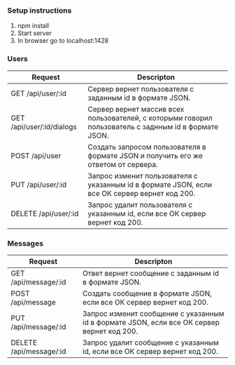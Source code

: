 ### Setup instructions
1. npm install
2. Start server
3. In browser go to localhost:1428

### Users
| Request | Descripton |
| ------ | ------ |
| GET /api/user/:id | Сервер вернет пользователя с заданным id в формате JSON. |
| GET /api/user/:id/dialogs | Сервер вернет массив всех пользователей, с которыми говорил пользователь с заднным id в формате JSON. |
| POST /api/user | Создать запросом пользователя в формате JSON и получить его же ответом от сервера. |
| PUT /api/user/:id | Запрос изменит пользователя с указанным id в формате JSON, если все ОК сервер вернет код 200. |
| DELETE /api/user/:id | Запрос удалит пользователя с указанным id, если все ОК сервер вернет код 200. |

### Messages
| Request | Descripton |
| ------ | ------ |
| GET /api/message/:id | Ответ вернет сообщение с заданным id в формате JSON. |
| POST /api/message | Создать сообщение в формате JSON, если все ОК сервер вернет код 200. |
| PUT /api/message/:id | Запрос изменит сообщение с указанным id в формате JSON, если все ОК сервер вернет код 200. |
| DELETE /api/message/:id | Запрос удалит сообщение с указанным id, если все ОК сервер вернет код 200. |